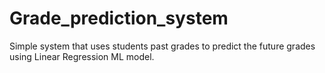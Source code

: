 # Grade_prediction_system
Simple system that uses students past grades to predict the future grades using Linear Regression ML model.
